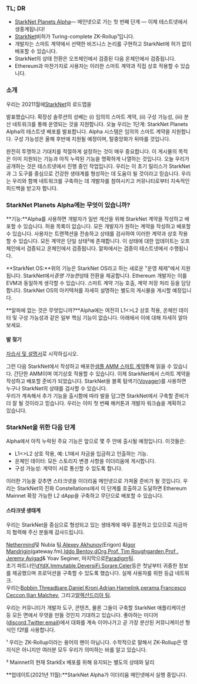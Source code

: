 ### **TL; DR**

* [StarkNet Planets Alpha](https://voyager.online/)— 메인넷으로 가는 첫 번째 단계 — 이제 테스트넷에서 생중계됩니다!
* [StarkNet](https://starkware.co/product/starknet/)비허가 Turing-complete ZK-Rollup¹입니다.
* 개발자는 스마트 계약에서 선택한 비즈니스 논리를 구현하고 StarkNet에 허가 없이 배포할 수 있습니다.
* StarkNet의 상태 전환은 오프체인에서 검증된 다음 온체인에서 검증됩니다.
* Ethereum과 마찬가지로 사용자는 이러한 스마트 계약과 직접 상호 작용할 수 있습니다.

### **소개**

우리는 2021</a>1월에[StarkNet](https://starkware.co/product/starknet/)의 로드맵을

발표했습니다. 확장성 솔루션의 성배는 (i) 임의의 스마트 계약, (ii) 구성 가능성, (iii) 분산 네트워크를 통해 운영되는 것을 지원합니다. 오늘 우리는 1단계: StarkNet Planets Alpha의 테스트넷 배포를 발표합니다. Alpha 시스템은 임의의 스마트 계약을 지원합니다. 구성 가능성은 올해 후반에 지원될 예정이며, 탈중앙화가 뒤따를 것입니다.</p> 

완전히 투명하고 기대치를 적절하게 설정하는 것이 매우 중요합니다. 이 게시물의 목적은 이미 지원되는 기능과 아직 누락된 기능을 명확하게 나열하는 것입니다. 오늘 우리가 공개하는 것은 테스트넷에서 진행 중인 작업입니다. 우리는 이 초기 릴리스가 StarkNet과 그 도구를 중심으로 건강한 생태계를 형성하는 데 도움이 될 것이라고 믿습니다. 우리는 우리와 함께 네트워크를 구축하는 데 개발자를 참여시키고 커뮤니티로부터 지속적인 피드백을 받고자 합니다.



### **StarkNet Planets Alpha에는 무엇이 있습니까?**

**기능:**Alpha를 사용하면 개발자가 일반 계산을 위해 StarkNet 계약을 작성하고 배포할 수 있습니다. 허용 목록이 없습니다. 모든 개발자가 원하는 계약을 작성하고 배포할 수 있습니다. 사용자는 트랜잭션을 전송하고 상태를 검사하여 이러한 계약과 상호 작용할 수 있습니다. 모든 계약은 단일 상태²에 존재합니다. 이 상태에 대한 업데이트는 오프체인에서 검증되고 온체인에서 검증됩니다. 알파에서는 검증이 테스트넷에서 수행됩니다.

**StarkNet OS:**위의 기능은 StarkNet OS라고 하는 새로운 "운영 체제"에서 지원됩니다. StarkNet에서*증명 가능한*상태 전환을 제공합니다. Ethereum 개발자는 이를 EVM과 동일하게 생각할 수 있습니다. 스마트 계약 기능 호출, 계약 저장 처리 등을 담당합니다. StarkNet OS의 아키텍처를 자세히 설명하는 별도의 게시물을 게시할 예정입니다.

**알파에 없는 것은 무엇입니까?**Alpha에는 여전히 L1<>L2 상호 작용, 온체인 데이터 및 구성 가능성과 같은 일부 핵심 기능이 없습니다. 아래에서 이에 대해 자세히 알아보세요.



#### **발 젖기**

[자습서 및 설명서](https://www.cairo-lang.org/docs/hello_starknet/)로 시작하십시오.

그런 다음 StarkNet에서 작성하고 배포한[샘플 AMM 스마트 계약](http://cairo-lang.org/docs/hello_starknet/amm.html)통해 읽을 수 있습니다. 간단한 AMM이며 여기[](https://starkware-amm-demo.netlify.app/swap)상호 작용할 수 있습니다. 이제 StarkNet에서 스마트 계약을 작성하고 배포할 준비가 되었습니다. StarkNet용 블록 탐색기([Voyager](https://voyager.online/))를 사용하면 누구나 StarkNet의 상태를 검사할 수 있습니다.\
우리가 계속해서 추가 기능을 출시함에 따라 발을 담그면 StarkNet에서 구축할 준비가 더 잘 될 것이라고 믿습니다. 우리는 이미 첫 번째 해커톤과 개발자 워크숍을 계획하고 있습니다.



### **StarkNet을 위한 다음 단계**

Alpha에서 아직 누락된 주요 기능은 앞으로 몇 주 안에 출시될 예정입니다. 이것들은:

* L1<>L2 상호 작용, 예: L1에서 자금을 입금하고 인출하는 기능.
* 온체인 데이터: 모든 스토리지 변경 사항을 이더리움에 게시합니다.
* 구성 가능성: 계약이 서로 통신할 수 있도록 합니다.

이러한 기능을 갖추면 스타크넷을 이더리움 메인넷으로 가져올 준비가 될 것입니다. 우리는 StarkNet의 진화 Constellations에서 이 단계를 호출하고 도달하면 Ethereum Mainnet 확장 가능한 L2 dApp을 구축하고 무단으로 배포할 수 있습니다.



#### **스타크넷 생태계**

우리는 StarkNet을 중심으로 형성되고 있는 생태계에 매우 흥분하고 있으므로 지금까지 협력해 주신 분들께 감사드립니다.

[Nethermind](https://twitter.com/nethermindeth)및 Nubia 팀,[Alexey Akhunov](https://twitter.com/realLedgerwatch)(Erigon) &[Igor Mandrigin](https://twitter.com/mandrigin)(gateway.fm),[Iddo Bentov](https://www.cs.cornell.edu/~iddo/),[dOrg](https://twitter.com/dOrg_tech),[Prof. Tim Roughgarden](https://twitter.com/algo_class),[Prof . Jeremy Avigad](https://www.andrew.cmu.edu/user/avigad/)& Yoav Seginer, 마지막으로[Paradigm](https://twitter.com/paradigm)팀.\
초기 파트너인[dYdX](https://twitter.com/dydxprotocol),[Immutable](https://twitter.com/Immutable),[DeversiFi](https://twitter.com/deversifi),[Sorare](https://twitter.com/SorareHQ),[Celer](https://twitter.com/CelerNetwork)등은 첫날부터 귀중한 정보를 제공했으며 프로덕션을 구축할 수 있도록 했습니다. 실제 사용자를 위한 등급 네트워크.\
우리는[Bobbin Threadbare](https://twitter.com/bobbinth),[Daniel Kroni](https://github.com/danielkroeni/cairo-playground/blob/main/anon-bank/README.md),[Adrian Hamelink](https://twitter.com/adr1anh),[perama](https://twitter.com/eth_worm),[Francesco Ceccon](https://twitter.com/ceccon_me),[Ilian Malchev](http://twitter.com/imalchev), 그리고[알렉산드리아 팀](https://blockchainpartner.fr/).

우리는 커뮤니티가 개발자 도구, 콘텐츠, 물론 그들이 구축할 StarkNet 애플리케이션 등 모든 면에서 무엇을 만들 것인지 기대하고 있습니다. 좋아하는 미디어([discord](https://discord.gg/uJ9HZTUk2Y),[Twitter](https://twitter.com/CairoLang),[email](mailto:info@starkware.co))에서 대화를 계속 이어나가고 곧 가장 분산된 커뮤니케이션 형식인 f2f를 사용합니다.

¹ 우리는 ZK-Rollup이라는 용어의 팬이 아닙니다. 수학적으로 말해서 ZK-Rollup은 영지식은 아니지만 여러분 모두 우리가 의미하는 바를 알고 있습니다.

² Mainnet의 현재 StarkEx 배포를 위해 유지되는 별도의 상태와 달리

**업데이트(2021년 11월):**StarkNet Alpha가 이더리움 메인넷에서 실행 중입니다.